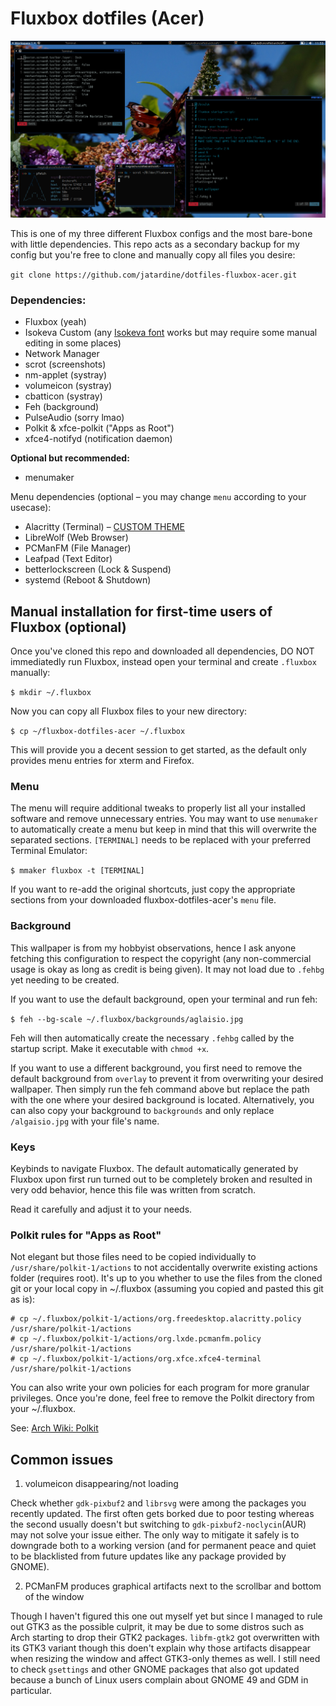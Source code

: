 # Fluxbox dotfiles (Acer)

![](https://github.com/jatardine/dotfiles-fluxbox-acer/blob/main/styles/fluxbox-acer-prev.png)

This is one of my three different Fluxbox configs and the most bare-bone with little dependencies. This repo acts as a secondary backup for my config but you're free to clone and manually copy all files you desire:

`git clone https://github.com/jatardine/dotfiles-fluxbox-acer.git`

### Dependencies:

- Fluxbox (yeah)
- Isokeva Custom (any [Isokeva font](https://typeof.net/Iosevka/) works but may require some manual editing in some places)
- Network Manager
- scrot (screenshots)
- nm-applet (systray)
- volumeicon (systray)
- cbatticon (systray)
- Feh (background)
- PulseAudio (sorry lmao)
- Polkit & xfce-polkit ("Apps as Root")
- xfce4-notifyd (notification daemon)

**Optional but recommended:**

- menumaker

Menu dependencies (optional – you may change `menu` according to your usecase):
- Alacritty (Terminal) – [CUSTOM THEME](https://github.com/jatardine/dotfiles-alacritty)
- LibreWolf (Web Browser)
- PCManFM (File Manager)
- Leafpad (Text Editor)
- betterlockscreen (Lock & Suspend)
- systemd (Reboot & Shutdown)

## Manual installation for first-time users of Fluxbox (optional)

Once you've cloned this repo and downloaded all dependencies, DO NOT immediatedly run Fluxbox, instead open your terminal and create `.fluxbox` manually:

`$ mkdir ~/.fluxbox`

Now you can copy all Fluxbox files to your new directory:

`$ cp ~/fluxbox-dotfiles-acer ~/.fluxbox`

This will provide you a decent session to get started, as the default only provides menu entries for xterm and Firefox.

### Menu

The menu will require additional tweaks to properly list all your installed software and remove unnecessary entries. You may want to use `menumaker` to automatically create a menu but keep in mind that this will overwrite the separated sections. `[TERMINAL]` needs to be replaced with your preferred Terminal Emulator:

`$ mmaker fluxbox -t [TERMINAL]`

If you want to re-add the original shortcuts, just copy the appropriate sections from your downloaded fluxbox-dotfiles-acer's `menu` file.

### Background

This wallpaper is from my hobbyist observations, hence I ask anyone fetching this configuration to respect the copyright (any non-commercial usage is okay as long as credit is being given). It may not load due to `.fehbg` yet needing to be created.

If you want to use the default background, open your terminal and run feh:

`$ feh --bg-scale ~/.fluxbox/backgrounds/aglaisio.jpg`

Feh will then automatically create the necessary `.fehbg` called by the startup script. Make it executable with `chmod +x`.

If you want to use a different background, you first need to remove the default background from `overlay` to prevent it from overwriting your desired wallpaper. Then simply run the feh command above but replace the path with the one where your desired background is located. Alternatively, you can also copy your background to `backgrounds` and only replace `/algaisio.jpg` with your file's name.

### Keys

Keybinds to navigate Fluxbox. The default automatically generated by Fluxbox upon first run turned out to be completely broken and resulted in very odd behavior, hence this file was written from scratch.

Read it carefully and adjust it to your needs.

### Polkit rules for "Apps as Root"

Not elegant but those files need to be copied individually to `/usr/share/polkit-1/actions` to not accidentally overwrite existing actions folder (requires root). It's up to you whether to use the files from the cloned git or your local copy in ~/.fluxbox (assuming you copied and pasted this git as is):

```
# cp ~/.fluxbox/polkit-1/actions/org.freedesktop.alacritty.policy /usr/share/polkit-1/actions
# cp ~/.fluxbox/polkit-1/actions/org.lxde.pcmanfm.policy /usr/share/polkit-1/actions
# cp ~/.fluxbox/polkit-1/actions/org.xfce.xfce4-terminal /usr/share/polkit-1/actions
```
You can also write your own policies for each program for more granular privileges. Once you're done, feel free to remove the Polkit directory from your ~/.fluxbox.

See: [Arch Wiki: Polkit](https://wiki.archlinux.org/title/Polkit)

## Common issues

1. volumeicon disappearing/not loading

Check whether `gdk-pixbuf2` and `librsvg` were among the packages you recently updated. The first often gets borked due to poor testing whereas the second usually doesn't but switching to `gdk-pixbuf2-noclycin`(AUR) may not solve your issue either. The only way to mitigate it safely is to downgrade both to a working version (and for permanent peace and quiet to be blacklisted from future updates like any package provided by GNOME).

2. PCManFM produces graphical artifacts next to the scrollbar and bottom of the window

Though I haven't figured this one out myself yet but since I managed to rule out GTK3 as the possible culprit, it may be due to some distros such as Arch starting to drop their GTK2 packages. `libfm-gtk2` got overwritten with its GTK3 variant though this doen't explain why those artifacts disappear when resizing the window and affect GTK3-only themes as well. I still need to check `gsettings` and other GNOME packages that also got updated because a bunch of Linux users complain about GNOME 49 and GDM in particular.
